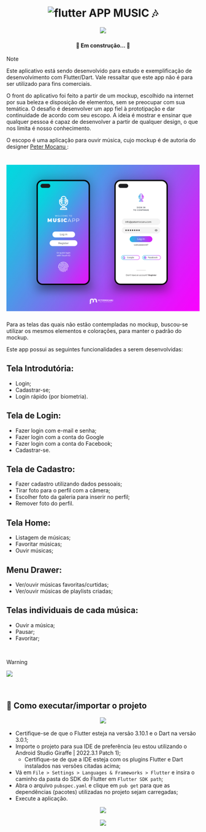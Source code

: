 <h1 align="center">
<img width="32" height="32" src="https://img.icons8.com/color/48/flutter.png" alt="flutter"/> APP MUSIC 🎶
</h1>

<p align="center"> <img height="200" src="https://img.ifunny.co/images/54a68ae766a6646bdf800c548cdb717731f3ee4ceaf4f617668f6cef28dc5f81_1.webp"></p>

<h4 align="center"> 
	🚧 Em construção... 🚧
</h4>

> [!NOTE]
>Este aplicativo está sendo desenvolvido para estudo e exemplificação de desenvolvimento com Flutter/Dart. Vale ressaltar que este app não é para ser utilizado para fins comerciais.

O front do aplicativo foi feito a partir de um mockup, escolhido na internet por sua beleza e disposição de elementos, sem se preocupar com sua temática.
O desafio é desenvolver um app fiel à prototipação e dar continuidade de acordo com seu escopo.
A ideia é mostrar e ensinar que qualquer pessoa é capaz de desenvolver a partir de qualquer design, o que nos limita é nosso conhecimento.

O escopo é uma aplicação para ouvir música, cujo mockup é de autoria do designer <a href="https://www.petermocanu.com/login-form-ui-design/"  target="_blank"> Peter Mocanu </a>:
<h1 align="center">
    <img alt="App Music" title="#AppMusic" src="/imgs/login-form-UI-mobile-concept-v2.jpg" />
</h1>

Para as telas das quais não estão contempladas no mockup, buscou-se utilizar os mesmos elementos e colorações, para manter o padrão do mockup.

Este app possui as seguintes funcionalidades a serem desenvolvidas:

## Tela Introdutória:
- Login;
- Cadastrar-se;
- Login rápido (por biometria).

## Tela de Login:
- Fazer login com e-mail e senha;
- Fazer login com a conta do Google
- Fazer login com a conta do Facebook;
- Cadastrar-se.

## Tela de Cadastro:
- Fazer cadastro utilizando dados pessoais;
- Tirar foto para o perfil com a câmera;
- Escolher foto da galeria para inserir no perfil;
- Remover foto do perfil.

## Tela Home:
- Listagem de músicas;
- Favoritar músicas;
- Ouvir músicas;

## Menu Drawer:
- Ver/ouvir músicas favoritas/curtidas;
- Ver/ouvir músicas de playlists criadas;

## Telas individuais de cada música:
- Ouvir a música;
- Pausar;
- Favoritar;


&nbsp;
> [!WARNING]  
> <img height="200" src="[http://stfuhero.com.s3-website-us-west-2.amazonaws.com/604311932c896.png](https://miro.medium.com/v2/resize:fit:1000/0*Hyf_BrdK2D9kWu4Q.jpg)">
&nbsp;

## :vibration_mode: Como executar/importar o projeto

<p align="center"><img height="200" src="http://stfuhero.com.s3-website-us-west-2.amazonaws.com/604311932c896.png"></p>

- Certifique-se de que o Flutter esteja na versão 3.10.1 e o Dart na versão 3.0.1;
- Importe o projeto para sua IDE de preferência (eu estou utilizando o Android Studio Giraffe | 2022.3.1 Patch 1);
  - Certifique-se de que a IDE esteja com os plugins Flutter e Dart instalados nas versões citadas acima;
- Vá em `File > Settings > Languages & Frameworks > Flutter` e insira o caminho da pasta do SDK do Flutter em `Flutter SDK path`;
- Abra o arquivo `pubspec.yaml` e clique em `pub get` para que as dependências (pacotes) utilizadas no projeto sejam carregadas;
- Execute a aplicação.

<p align="center"><img height="200" src="https://img-9gag-fun.9cache.com/photo/arox7VX_700bwp.webp" ></p>
<p align="center"><img height="200" src="https://procoders.tech/wp-content/uploads/2021/07/ezgif-6-de2ce476aefa.webp"></p>
